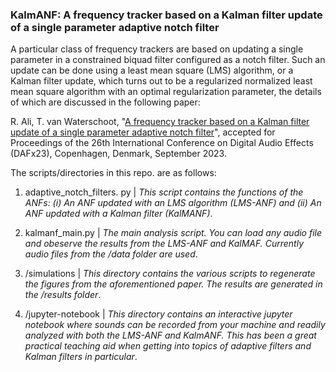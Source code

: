 ### KalmANF: A frequency tracker based on a Kalman filter update of a single parameter adaptive notch filter 
 

A particular class of frequency trackers are based on updating a single parameter in a constrained biquad filter configured as a notch filter.  Such an update can be done using a least mean square (LMS) algorithm, or a Kalman filter update, which turns out to be a regularized normalized least mean square algorithm with an optimal regularization parameter, the details of which are discussed in the following paper:

R. Ali, T. van Waterschoot, "[A frequency tracker based on a Kalman filter update of a single parameter adaptive notch filter](https://ftp.esat.kuleuven.be/pub/SISTA/rali/Reports/23-57.pdf)", accepted for Proceedings of the 26th International Conference on Digital Audio Effects (DAFx23), Copenhagen, Denmark, September 2023.

The scripts/directories in this repo. are as follows:

1.  adaptive_notch_filters. py | 
    *This script contains the functions of the ANFs: (i) An ANF updated with an LMS algorithm (LMS-ANF) and (ii) An ANF updated with a Kalman filter (KalMANF)*.

2. kalmanf_main.py |  *The main analysis script. You can load any audio file and obeserve the results from the LMS-ANF and KalMAF. Currently audio files from the /data folder are used*.

3. /simulations | *This directory contains the various scripts to regenerate the figures from the aforementioned paper. The results are generated in the /results folder*.

4. /jupyter-notebook | *This directory contains an interactive jupyter notebook where sounds can be recorded from your machine and readily analyzed with both the LMS-ANF and KalmANF. This has been a great practical teaching aid when getting into topics of adaptive filters and Kalman filters in particular*.



